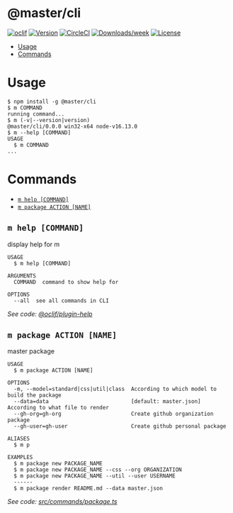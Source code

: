 @master/cli
===========



[![oclif](https://img.shields.io/badge/cli-oclif-brightgreen.svg)](https://oclif.io)
[![Version](https://img.shields.io/npm/v/@master/cli.svg)](https://npmjs.org/package/@master/cli)
[![CircleCI](https://circleci.com/gh/master-style/cli/tree/alpha.svg?style=shield)](https://circleci.com/gh/master-style/cli/tree/alpha)
[![Downloads/week](https://img.shields.io/npm/dw/@master/cli.svg)](https://npmjs.org/package/@master/cli)
[![License](https://img.shields.io/npm/l/@master/cli.svg)](https://github.com/master-style/cli/blob/alpha/LICENSE)

<!-- toc -->
* [Usage](#usage)
* [Commands](#commands)
<!-- tocstop -->
# Usage
<!-- usage -->
```sh-session
$ npm install -g @master/cli
$ m COMMAND
running command...
$ m (-v|--version|version)
@master/cli/0.0.0 win32-x64 node-v16.13.0
$ m --help [COMMAND]
USAGE
  $ m COMMAND
...
```
<!-- usagestop -->
# Commands
<!-- commands -->
* [`m help [COMMAND]`](#m-help-command)
* [`m package ACTION [NAME]`](#m-package-action-name)

## `m help [COMMAND]`

display help for m

```
USAGE
  $ m help [COMMAND]

ARGUMENTS
  COMMAND  command to show help for

OPTIONS
  --all  see all commands in CLI
```

_See code: [@oclif/plugin-help](https://github.com/oclif/plugin-help/blob/v3.2.14/src/commands/help.ts)_

## `m package ACTION [NAME]`

master package

```
USAGE
  $ m package ACTION [NAME]

OPTIONS
  -m, --model=standard|css|util|class  According to which model to build the package
  --data=data                          [default: master.json] According to what file to render
  --gh-org=gh-org                      Create github organization package
  --gh-user=gh-user                    Create github personal package

ALIASES
  $ m p

EXAMPLES
  $ m package new PACKAGE_NAME
  $ m package new PACKAGE_NAME --css --org ORGANIZATION
  $ m package new PACKAGE_NAME --util --user USERNAME
  ------
  $ m package render README.md --data master.json
```

_See code: [src/commands/package.ts](https://github.com/master-style/cli/blob/v0.0.0/src/commands/package.ts)_
<!-- commandsstop -->
